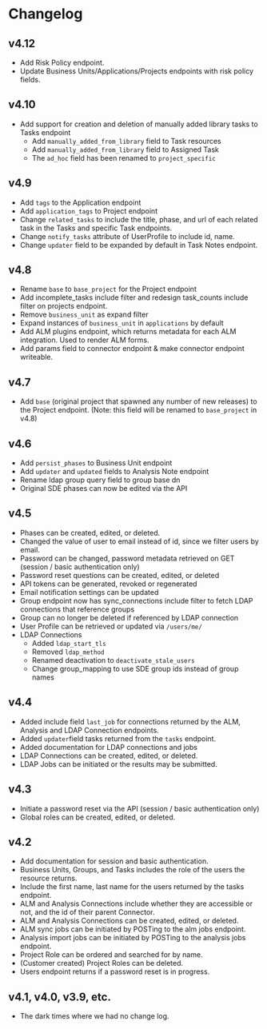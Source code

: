 # Changelog

## v4.12
- Add Risk Policy endpoint.
- Update Business Units/Applications/Projects endpoints with risk policy fields.

## v4.10
- Add support for creation and deletion of manually added library tasks to Tasks endpoint
  - Add `manually_added_from_library` field to Task resources
  - Add `manually_added_from_library` field to Assigned Task
  - The `ad_hoc` field has been renamed to `project_specific`

## v4.9
- Add `tags` to the Application endpoint
- Add `application_tags` to Project endpoint
- Change `related_tasks` to include the title, phase, and url of each related task in the Tasks and specific Task endpoints.
- Change `notify_tasks` attribute of UserProfile to include id, name.
- Change `updater` field to be expanded by default in Task Notes endpoint.

## v4.8
- Rename `base` to `base_project` for the Project endpoint
- Add incomplete_tasks include filter and redesign task_counts include filter on projects endpoint.
- Remove `business_unit` as expand filter
- Expand instances of `business_unit` in `applications` by default
- Add ALM plugins endpoint, which returns metadata for each ALM integration. Used to render ALM forms.
- Add params field to connector endpoint & make connector endpoint writeable.


## v4.7
- Add `base` (original project that spawned any number of new releases) to the Project endpoint. (Note: this field will be renamed to `base_project` in v4.8)

## v4.6
- Add `persist_phases` to Business Unit endpoint
- Add `updater` and `updated` fields to Analysis Note endpoint
- Rename ldap group query field to group base dn
- Original SDE phases can now be edited via the API

## v4.5

- Phases can be created, edited, or deleted.
- Changed the value of user to email instead of id, since we filter users by email.
- Password can be changed, password metadata retrieved on GET (session / basic authentication only)
- Password reset questions can be created, edited, or deleted
- API tokens can be generated, revoked or regenerated
- Email notification settings can be updated
- Group endpoint now has sync_connections include filter to fetch LDAP connections
  that reference groups
- Group can no longer be deleted if referenced by LDAP connection
- User Profile can be retrieved or updated via `/users/me/`
- LDAP Connections
  - Added `ldap_start_tls`
  - Removed `ldap_method`
  - Renamed deactivation to `deactivate_stale_users`
  - Change group_mapping to use SDE group ids instead of group names

## v4.4

- Added include field `last_job` for connections returned by the ALM, Analysis and LDAP Connection endpoints.
- Added `updater`field tasks returned from the `tasks` endpoint.
- Added documentation for LDAP connections and jobs
- LDAP Connections can be created, edited, or deleted.
- LDAP Jobs can be initiated or the results may be submitted.

## v4.3

- Initiate a password reset via the API (session / basic authentication only)
- Global roles can be created, edited, or deleted.

## v4.2

- Add documentation for session and basic authentication.
- Business Units, Groups, and Tasks includes the role of the users the resource returns.
- Include the first name, last name for the users returned by the tasks endpoint.
- ALM and Analysis Connections include whether they are accessible or not, and the id of their parent Connector.
- ALM and Analysis Connections can be created, edited, or deleted.
- ALM sync jobs can be initiated by POSTing to the alm jobs endpoint.
- Analysis import jobs can be initiated by POSTing to the analysis jobs endpoint.
- Project Role can be ordered and searched for by name.
- (Customer created) Project Roles can be deleted.
- Users endpoint returns if a password reset is in progress.

## v4.1, v4.0, v3.9, etc.

- The dark times where we had no change log.
